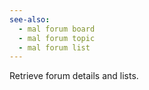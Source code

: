 ```yaml
---
see-also:
  - mal forum board
  - mal forum topic
  - mal forum list
---
```

Retrieve forum details and lists.